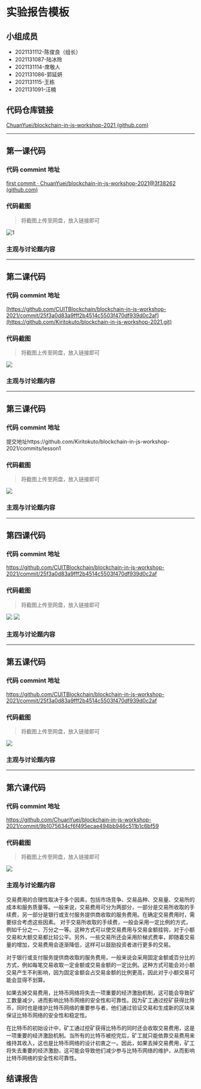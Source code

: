 # 实验报告模板

## 小组成员

- 2021131112-陈俊良（组长）
- 2021131087-陆冰玲
- 2021131114-席敬人
- 2021131086-郭延妍
- 2021131115-王栋
- 2021131091-汪楠


## 代码仓库链接

[ChuanYuei/blockchain-in-js-workshop-2021 (github.com)](https://github.com/ChuanYuei/blockchain-in-js-workshop-2021)

---



## 第一课代码


### 代码 commint 地址

[first commit · ChuanYuei/blockchain-in-js-workshop-2021@3f38262 (github.com)](https://github.com/ChuanYuei/blockchain-in-js-workshop-2021/commit/3f38262ff76d17ae3c1595d0b557cfd971da5a4f)


### 代码截图

> 将截图上传至网盘，放入链接即可

![1](https://s3.bmp.ovh/imgs/2023/05/11/655d1bb3aa63bed8.png)




### 主观与讨论题内容

---



## 第二课代码


### 代码 commint 地址

[https://github.com/CUITBlockchain/blockchain-in-js-workshop-2021/commit/25f3a0d83a9fff2b4514c5503f470df939d0c2af](https://github.com/Kiritokuto/blockchain-in-js-workshop-2021.git)


### 代码截图

> 将截图上传至网盘，放入链接即可

![](https://camo.githubusercontent.com/1e12a10694004848d0606f2e9ae151aaec02c425d676468033f90f588f4deefb/68747470733a2f2f73332e626d702e6f76682f696d67732f323032332f30352f31372f666361633031383564303838313334382e706e67)


### 主观与讨论题内容



---


## 第三课代码


### 代码 commint 地址

提交地址https://github.com/Kiritokuto/blockchain-in-js-workshop-2021/commits/lesson1


### 代码截图

> 将截图上传至网盘，放入链接即可

![](https://camo.githubusercontent.com/22ba93c425dfa4e658fc855dc68f78eee80b4d303e08990b0ffe60272e94d8d1/68747470733a2f2f73332e626d702e6f76682f696d67732f323032332f30352f32362f383637373332363935363165643535382e706e67)


### 主观与讨论题内容



---




## 第四课代码


### 代码 commint 地址

https://github.com/CUITBlockchain/blockchain-in-js-workshop-2021/commit/25f3a0d83a9fff2b4514c5503f470df939d0c2af


### 代码截图

> 将截图上传至网盘，放入链接即可

![](https://camo.githubusercontent.com/59fd4806d8be4cc31049b332a626e52ed71383cdcb4e46a9b7a965cf8c6d4bfe/68747470733a2f2f73332e626d702e6f76682f696d67732f323032332f30362f30322f663932383030346338393461363836392e706e67)
![](https://camo.githubusercontent.com/7b71e66909abc13e6b5a4a57e7e2017a9524cb0e62de2f788c53419150f9c1ba/68747470733a2f2f73332e626d702e6f76682f696d67732f323032332f30362f30322f623536343863386437393433316431312e706e67)


### 主观与讨论题内容



---




## 第五课代码


### 代码 commint 地址

https://github.com/CUITBlockchain/blockchain-in-js-workshop-2021/commit/25f3a0d83a9fff2b4514c5503f470df939d0c2af


### 代码截图

> 将截图上传至网盘，放入链接即可

![](https://s3.bmp.ovh/imgs/2023/06/22/7b8d0a1d2d18535b.png)


### 主观与讨论题内容



---






## 第六课代码


### 代码 commint 地址

https://github.com/ChuanYuei/blockchain-in-js-workshop-2021/commit/9b1075634cf6f495ecae494bb946c511b1c6bf59


### 代码截图

> 将截图上传至网盘，放入链接即可

![](https://s3.bmp.ovh/imgs/2023/06/21/06ed8ae0a59bd5ad.png)


### 主观与讨论题内容
交易费用的合理性取决于多个因素，包括市场竞争、交易品种、交易量、交易所的成本和服务质量等。一般来说，交易费用可分为两部分，一部分是交易所收取的手续费，另一部分是银行或支付服务提供商收取的服务费用。在确定交易费用时，需要综合考虑这些因素。
对于交易所收取的手续费，一般会采用一定比例的方式，例如千分之一、万分之一等。这种方式可以使交易费用与交易金额挂钩，对于小额交易和大额交易都比较公平。另外，一些交易所还会采用阶梯式费率，即随着交易量的增加，交易费用会逐渐降低，这样可以鼓励投资者进行更多的交易。

对于银行或支付服务提供商收取的服务费用，一般来说会采用固定金额或百分比的方式，例如每笔交易收取一定金额或交易金额的一定比例。这种方式可能会对小额交易产生不利影响，因为固定金额会占交易金额的比例更高，因此对于小额交易可能会显得不划算。

如果去掉交易费用，比特币网络将失去一项重要的经济激励机制，这可能会导致矿工数量减少，进而影响比特币网络的安全性和可靠性。因为矿工通过挖矿获得比特币，同时也是维护比特币网络的重要参与者，他们通过验证交易和生成新的区块来保证比特币网络的安全性和稳定性。

在比特币的初始设计中，矿工通过挖矿获得比特币的同时还会收取交易费用，这是一项重要的经济激励机制。当所有的比特币被挖完后，矿工就只能依靠交易费用来维持其收入，这也是比特币网络的设计初衷之一。因此，如果去掉交易费用，矿工将失去重要的经济激励，这可能会导致他们减少参与比特币网络的维护，从而影响比特币网络的安全性和可靠性。

## 结课报告





